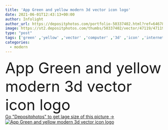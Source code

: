 ```yaml
---
title: 'App Green and yellow modern 3d vector icon logo'
date: 2021-06-01T12:43:13+00:00
author: Infolight
author_url: https://depositphotos.com/portfolio-50337402.html?ref=64678756
image: https://st2.depositphotos.com/thumbs/50337402/vector/47119/471193656/api_thumb_450.jpg?forcejpeg=true
type: "post"
tags: ['green' ,'yellow' ,'vector' ,'computer' ,'3d' ,'icon' ,'internet' ,'coding' ,'logo' ,'computing' ,'programming' ,'browser' ,'app' ,'eps' ,'premium' ]
categories: 
  - modern
---
```

<div aling="center">
            <font size="60"> App Green and yellow modern 3d vector icon logo</font>   
</div>
<div>
    <a href='https://depositphotos.com/471193656/stock-illustration-app-green-yellow-modern-vector.html?ref=64678756' target=_blank > Go "Depositphotos" to get lage size of this picture ->
        <img href='https://depositphotos.com/471193656/stock-illustration-app-green-yellow-modern-vector.html?ref=64678756' src='https://st2.depositphotos.com/50337402/47119/v/950/depositphotos_471193656-stock-illustration-app-green-yellow-modern-vector.jpg?forcejpeg=true' alt='App Green and yellow modern 3d vector icon logo' >
    </a>
</div>
